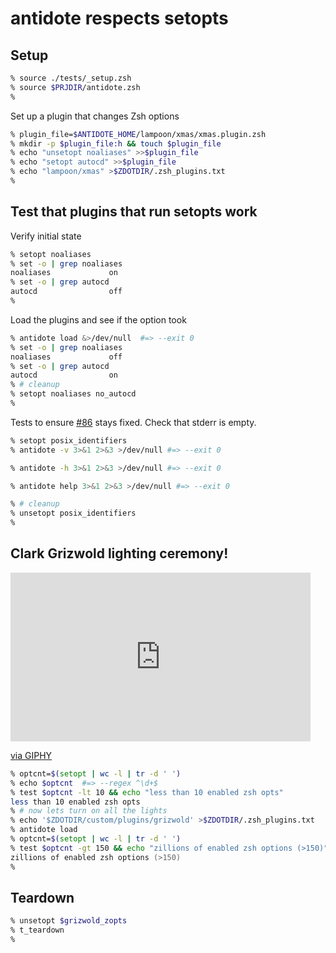 # antidote respects setopts

## Setup

```zsh
% source ./tests/_setup.zsh
% source $PRJDIR/antidote.zsh
%
```

Set up a plugin that changes Zsh options
```zsh
% plugin_file=$ANTIDOTE_HOME/lampoon/xmas/xmas.plugin.zsh
% mkdir -p $plugin_file:h && touch $plugin_file
% echo "unsetopt noaliases" >>$plugin_file
% echo "setopt autocd" >>$plugin_file
% echo "lampoon/xmas" >$ZDOTDIR/.zsh_plugins.txt
%
```

## Test that plugins that run setopts work

Verify initial state
```zsh
% setopt noaliases
% set -o | grep noaliases
noaliases             on
% set -o | grep autocd
autocd                off
%
```

Load the plugins and see if the option took
```zsh
% antidote load &>/dev/null  #=> --exit 0
% set -o | grep noaliases
noaliases             off
% set -o | grep autocd
autocd                on
% # cleanup
% setopt noaliases no_autocd
%
```

Tests to ensure [#86](https://github.com/mattmc3/antidote/issues/86) stays fixed.
Check that stderr is empty.
```zsh
% setopt posix_identifiers
% antidote -v 3>&1 2>&3 >/dev/null #=> --exit 0

% antidote -h 3>&1 2>&3 >/dev/null #=> --exit 0

% antidote help 3>&1 2>&3 >/dev/null #=> --exit 0

% # cleanup
% unsetopt posix_identifiers
%
```

## Clark Grizwold lighting ceremony!

<iframe src="https://giphy.com/embed/gB9wIPXav2Ryg" width="480" height="270" frameBorder="0" class="giphy-embed" allowFullScreen></iframe><p><a href="https://giphy.com/gifs/comedy-retro-christmas-lights-gB9wIPXav2Ryg">via GIPHY</a></p>

```zsh
% optcnt=$(setopt | wc -l | tr -d ' ')
% echo $optcnt  #=> --regex ^\d+$
% test $optcnt -lt 10 && echo "less than 10 enabled zsh opts"
less than 10 enabled zsh opts
% # now lets turn on all the lights
% echo '$ZDOTDIR/custom/plugins/grizwold' >$ZDOTDIR/.zsh_plugins.txt
% antidote load
% optcnt=$(setopt | wc -l | tr -d ' ')
% test $optcnt -gt 150 && echo "zillions of enabled zsh options (>150)"
zillions of enabled zsh options (>150)
%
```

## Teardown

```zsh
% unsetopt $grizwold_zopts
% t_teardown
%
```
